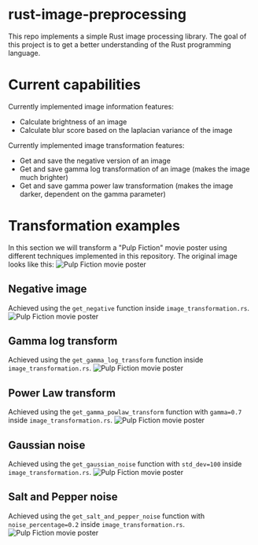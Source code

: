 # rust-image-preprocessing
This repo implements a simple Rust image processing library. The goal of this project is to get a better understanding of the Rust programming language. 

# Current capabilities
Currently implemented image information features:
- Calculate brightness of an image
- Calculate blur score based on the laplacian variance of the image

Currently implemented image transformation features:
- Get and save the negative version of an image 
- Get and save gamma log transformation of an image (makes the image much brighter)
- Get and save gamma power law transformation (makes the image darker, dependent on the gamma parameter)

# Transformation examples
In this section we will transform a "Pulp Fiction" movie poster using different techniques implemented in this repository. The original image looks like this:
![Pulp Fiction movie poster](images/pulp_fiction.png)

## Negative image
Achieved using the `get_negative` function inside `image_transformation.rs`.
![Pulp Fiction movie poster](images/negative_image.png)

## Gamma log transform
Achieved using the `get_gamma_log_transform` function inside `image_transformation.rs`.
![Pulp Fiction movie poster](images/gamma_log_transform.png)

## Power Law transform
Achieved using the `get_gamma_powlaw_transform` function with `gamma=0.7` inside `image_transformation.rs`.
![Pulp Fiction movie poster](images/gamma_powlaw_transform.png)

## Gaussian noise
Achieved using the `get_gaussian_noise` function with `std_dev=100` inside `image_transformation.rs`.
![Pulp Fiction movie poster](images/gaussian_noise_image.png)

## Salt and Pepper noise
Achieved using the `get_salt_and_pepper_noise` function with `noise_percentage=0.2` inside `image_transformation.rs`.
![Pulp Fiction movie poster](images/salt_and_pepper_noise_image.png)